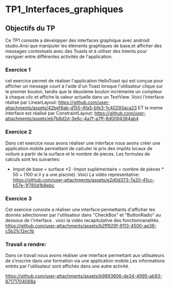 # TP1_Interfaces_graphiques
## Objectifs du TP
Ce TP1 consiste a développer des interfaces graphique avec android studio.Ansi que manipuler les élèments graphiques de base,et afficher des messages contextuels avec des Toasts et à utiliser des Intents pour naviguer entre différentes activités de l'application.
### Exercice 1
cet exercice permet de réaliser l'application HelloToast  qui est conçue pour afficher un message court à l'aide d'un Toast lorsque l'utilisateur clique sur le premier bouton, tandis que le deuxième bouton incrémente un compteur à chaque clic et affiche la valeur actuelle dans un TextView.
Voici l'interface réalisé par LinearLayout:
https://github.com/user-attachments/assets/42bef8ab-d155-4fa5-bfe3-1c40293aca23
ET la meme interface est réalisé par ConstraintLayout:
https://github.com/user-attachments/assets/eb7b8d2d-3e6c-4a7f-a7ff-8d0094384ab4

### Exercice 2
Dans cet exercice nous avons réaliser une interface nous avons créer une application mobile permettant de calculer le prix des impôts locaux de voiture a partir de la surface et le nombre de pieces.
Les formules de calculs sont les suivantes:
-	Impot de base = surface *2
-Impot suplémentaire = nombre de pieces * 50 + (100 si il y a une piscine).
Voici La vidéo representative:
https://github.com/user-attachments/assets/e2d0d373-7a20-41cc-b57e-1f780d1b8ebc

### Exercice 3
Cet exercice consiste a réaliser une interface permettants d'afficher les donnés sélectionner par l'utilisateur dans "CheckBox" et "ButtonRadio" au dessous de l'interface .
voici la vidéo recapitulative des fonctionnanalités.
https://github.com/user-attachments/assets/b2ff929f-9113-4500-ae38-c5b21c12ec1b

### Travail a rendre:
Dans ce travail nous avons réaliser une interface permettant aux utilisateurs de s’inscrire dans une formation via une application mobile.Les informations entrés par l'utilisateur sont affichés dans une autre activité.




https://github.com/user-attachments/assets/b9893606-de34-4995-ab93-87171704088a













 
